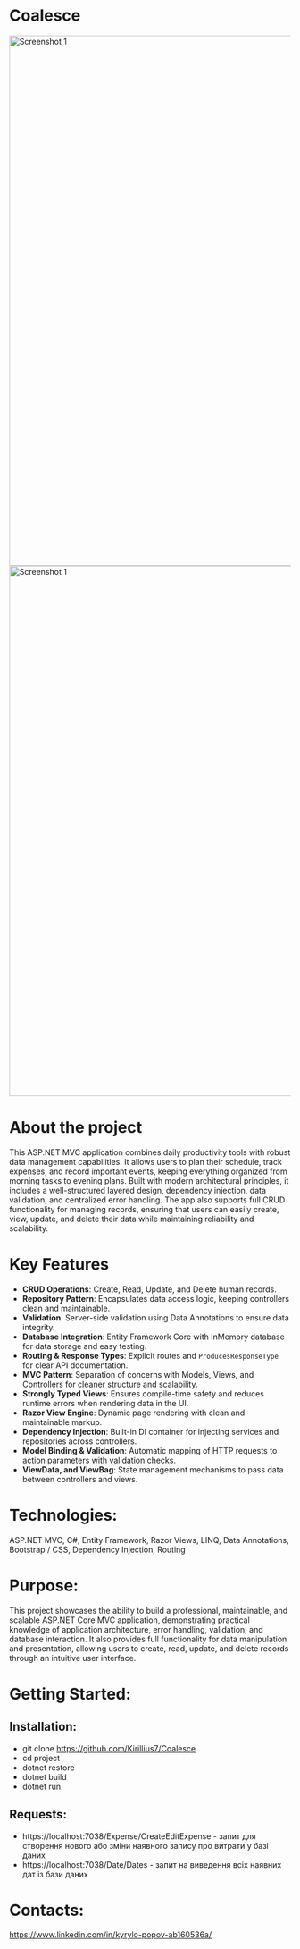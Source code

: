 # Coalesce

<img height="949" alt="Screenshot 1" width="800" src="https://github.com/user-attachments/assets/76edd6aa-83a9-4c79-a9f7-686037005e65" />
<img height="949" alt="Screenshot 1" width="800" src="https://github.com/user-attachments/assets/2d38cb87-b12a-44b4-903a-6acecc93a826" />

# About the project
This ASP.NET MVC application combines daily productivity tools with robust data management capabilities. It allows users to plan their schedule, track expenses, and record important events, keeping everything organized from morning tasks to evening plans. Built with modern architectural principles, it includes a well-structured layered design, dependency injection, data validation, and centralized error handling. The app also supports full CRUD functionality for managing records, ensuring that users can easily create, view, update, and delete their data while maintaining reliability and scalability.

# Key Features
- **CRUD Operations**: Create, Read, Update, and Delete human records.
- **Repository Pattern**: Encapsulates data access logic, keeping controllers clean and maintainable.
- **Validation**: Server-side validation using Data Annotations to ensure data integrity.
- **Database Integration**: Entity Framework Core with InMemory database for data storage and easy testing.
- **Routing & Response Types**: Explicit routes and `ProducesResponseType` for clear API documentation.
- **MVC Pattern**: Separation of concerns with Models, Views, and Controllers for cleaner structure and scalability.
- **Strongly Typed Views**: Ensures compile-time safety and reduces runtime errors when rendering data in the UI.
- **Razor View Engine**: Dynamic page rendering with clean and maintainable markup.
- **Dependency Injection**: Built-in DI container for injecting services and repositories across controllers.
- **Model Binding & Validation**: Automatic mapping of HTTP requests to action parameters with validation checks.
- **ViewData, and ViewBag**: State management mechanisms to pass data between controllers and views.

# Technologies:
ASP.NET MVC, C#, Entity Framework, Razor Views, LINQ, Data Annotations, Bootstrap / CSS, Dependency Injection, Routing

# Purpose:
This project showcases the ability to build a professional, maintainable, and scalable ASP.NET Core MVC application, demonstrating practical knowledge of application architecture, error handling, validation, and database interaction. It also provides full functionality for data manipulation and presentation, allowing users to create, read, update, and delete records through an intuitive user interface.

# Getting Started:
## Installation:
- git clone https://github.com/Kirillius7/Coalesce
- cd project
- dotnet restore
- dotnet build
- dotnet run
## Requests:
- https://localhost:7038/Expense/CreateEditExpense - запит для створення нового або зміни наявного запису про витрати у базі даних 
- https://localhost:7038/Date/Dates - запит на виведення всіх наявних дат із бази даних
 
# Contacts:
https://www.linkedin.com/in/kyrylo-popov-ab160536a/

